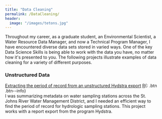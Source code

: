 ```yaml
---
title: "Data Cleaning"
permalink: /DataCleaning/
header:
  image: "/images/tetons.jpg"
---
```


Throughout my career, as a graduate student, an Environmental Scientist, a Water Resource Data Manager, and now a Technical Program Manager, I have encountered diverse data sets stored in varied ways.  One of the key Data Science Skills is being able to work with the data you have, no matter how it's presented to you.  The following projects illustrate examples of data cleaning for a variety of different purposes.

### Unstructured Data

[Extracting the period of record from an unstructured Hydstra export](https://mguyette.github.io/Hydstra_HYREPSummary) [R](/Languages#r){: .btn .btn--info}  
I was summarizing metadata on water sampling stations across the St. Johns River Water Management District, and I needed an efficient way to find the period of record for hydrologic sampling stations.  This project works with a report export from the program Hydstra.  
